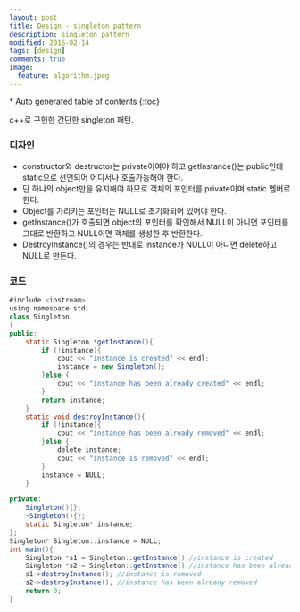 ```yaml
---
layout: post
title: Design - singleton pattern
description: singleton pattern
modified: 2016-02-14
tags: [design]
comments: true
image:
  feature: algorithm.jpeg
---
```


<section id="table-of-contents" class="toc">
<div id="drawer" markdown="1">
*  Auto generated table of contents
{:toc}
</div>
</section><!-- /#table-of-contents -->


c++로 구현한 간단한 singleton 패턴. 

### 디자인 

- constructor와 destructor는 private이여야 하고 getInstance()는 public인데 static으로 선언되어 어디서나 호출가능해야 한다. 
- 단 하나의 object만을 유지해야 하므로 객체의 포인터를 private이며 static 멤버로 한다.
- Object를 가리키는 포인터는 NULL로 초기화되어 있어야 한다. 
- getInstance()가 호출되면 object의 포인터를 확인해서 NULL이 아니면 포인터를 그대로 반환하고 NULL이면 객체를 생성한 후 반환한다. 
- DestroyInstance()의 경우는 반대로 instance가 NULL이 아니면 delete하고 NULL로 만든다. 

### 코드 

```java
#include <iostream>
using namespace std;
class Singleton
{
public:
	static Singleton *getInstance(){
		if (!instance){
			cout << "instance is created" << endl;
			instance = new Singleton();
		}else {
			cout << "instance has been already created" << endl;
		}
		return instance;
	}
	static void destroyInstance(){
		if (!instance){
			cout << "instance has been already removed" << endl;
		}else {
			delete instance;
			cout << "instance is removed" << endl;
		}
		instance = NULL;
	}

private:
	Singleton(){};
	~Singleton(){};
	static Singleton* instance;
};
Singleton* Singleton::instance = NULL;
int main(){
	Singleton *s1 = Singleton::getInstance();//instance is created
	Singleton *s2 = Singleton::getInstance();//instance has been already created
	s1->destroyInstance(); //instance is removed
	s2->destroyInstance(); //instance has been already removed
	return 0;
}
```
